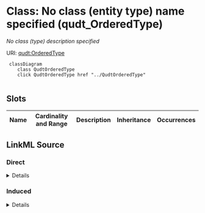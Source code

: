 

# Class: No class (entity type) name specified (qudt_OrderedType)


_No class (type) description specified_







URI: [qudt:OrderedType](http://qudt.org/schema/qudt/OrderedType)






```mermaid
 classDiagram
    class QudtOrderedType
    click QudtOrderedType href "../QudtOrderedType"
      
```




<!-- no inheritance hierarchy -->


## Slots

| Name | Cardinality and Range | Description | Inheritance | Occurrences |
| ---  | --- | --- | --- | --- |














## LinkML Source

<!-- TODO: investigate https://stackoverflow.com/questions/37606292/how-to-create-tabbed-code-blocks-in-mkdocs-or-sphinx -->

### Direct

<details>

```yaml
name: qudt_OrderedType
conforms_to: No schema conformance document specified
description: No class (type) description specified
title: No class (entity type) name specified
from_schema: sawgraph-kg
rank: 1000
class_uri: qudt:OrderedType

```
</details>

### Induced

<details>

```yaml
name: qudt_OrderedType
conforms_to: No schema conformance document specified
description: No class (type) description specified
title: No class (entity type) name specified
from_schema: sawgraph-kg
rank: 1000
class_uri: qudt:OrderedType

```
</details>